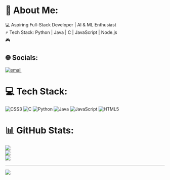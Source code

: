 # 💫 About Me:
💻 Aspiring Full-Stack Developer | AI & ML Enthusiast<br>⚡ Tech Stack: Python | Java | C | JavaScript | Node.js<br>🎮  


## 🌐 Socials:
[![email](https://img.shields.io/badge/Email-D14836?logo=gmail&logoColor=white)](mailto:surajnair038@gmail.com) 

# 💻 Tech Stack:
![CSS3](https://img.shields.io/badge/css3-%231572B6.svg?style=for-the-badge&logo=css3&logoColor=white) ![C](https://img.shields.io/badge/c-%2300599C.svg?style=for-the-badge&logo=c&logoColor=white) ![Python](https://img.shields.io/badge/python-3670A0?style=for-the-badge&logo=python&logoColor=ffdd54) ![Java](https://img.shields.io/badge/java-%23ED8B00.svg?style=for-the-badge&logo=openjdk&logoColor=white) ![JavaScript](https://img.shields.io/badge/javascript-%23323330.svg?style=for-the-badge&logo=javascript&logoColor=%23F7DF1E) ![HTML5](https://img.shields.io/badge/html5-%23E34F26.svg?style=for-the-badge&logo=html5&logoColor=white)
# 📊 GitHub Stats:
![](https://github-readme-stats.vercel.app/api?username=SurajNairrr&theme=dark&hide_border=false&include_all_commits=false&count_private=false)<br/>
![](https://nirzak-streak-stats.vercel.app/?user=SurajNairrr&theme=dark&hide_border=false)<br/>
![](https://github-readme-stats.vercel.app/api/top-langs/?username=SurajNairrr&theme=dark&hide_border=false&include_all_commits=false&count_private=false&layout=compact)

---
[![](https://visitcount.itsvg.in/api?id=SurajNairrr&icon=0&color=0)](https://visitcount.itsvg.in)

<!-- Proudly created with GPRM ( https://gprm.itsvg.in ) -->

